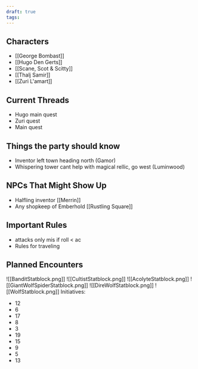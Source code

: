 ```yaml
---
draft: true
tags:
---
```

## Characters
- [[George Bombast]]
- [[Hugo Den Gerts]]
- [[Scane, Scot & Scitty]]
- [[Thalj Samir]]
- [[Zuri L'amart]]
## Current Threads
- Hugo main quest
- Zuri quest
- Main quest
## Things the party should know
- Inventor left town heading north (Gamor)
- Whispering tower cant help with magical rellic, go west (Luminwood)
## NPCs That Might Show Up
- Halfling inventor [[Merrin]] 
- Any shopkeep of Emberhold [[Rustling Square]]

## Important Rules
- attacks only mis if roll < ac
- Rules for traveling
## Planned Encounters
![[BanditStatblock.png]]
![[CultistStatblock.png]]
![[AcolyteStatblock.png]]
![[GiantWolfSpiderStatblock.png]]
![[DireWolfStatblock.png]]
![[WolfStatblock.png]]
Initiatives:
- 12
- 6
- 17
- 8
- 3
- 19
- 15
- 9
- 5
- 13
